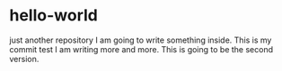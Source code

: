 # hello-world
just another repository
I am going to write something inside. This is my commit test
I am writing more and more. This is going to be the second version.
